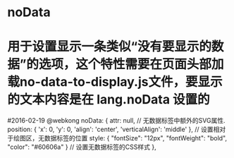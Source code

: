 # noData
# 用于设置显示一条类似“没有要显示的数据”的选项，这个特性需要在页面头部加载no-data-to-display.js文件，要显示的文本内容是在 lang.noData 设置的
#2016-02-19 @webkong
noData: {
  attr: null,                                                                  // 无数据标签中额外的SVG属性.
  position: { 'x': 0, 'y': 0, 'align': 'center', 'verticalAlign': 'middle' },  // 设置相对于绘图区，无数据标签的位置
  style: { "fontSize": "12px", "fontWeight": "bold", "color": "#60606a" }      // 设置无数据标签的CSS样式
},
